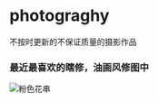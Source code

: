 # photograghy
不按时更新的不保证质量的摄影作品

### 最近最喜欢的瞎修，油画风修图中

![粉色花串](https://github.com/Li-YanXin/photograghy/raw/master/images_2020_4_3/%E7%B2%89%E8%89%B2%E5%B0%8F%E8%8A%B1.jpg)
